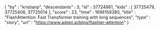 {
  "by" : "kristianp",
  "descendants" : 3,
  "id" : 37724861,
  "kids" : [ 37725479, 37725406, 37725014 ],
  "score" : 23,
  "time" : 1696159380,
  "title" : "FlashAttention: Fast Transformer training with long sequences",
  "type" : "story",
  "url" : "https://www.adept.ai/blog/flashier-attention"
}
